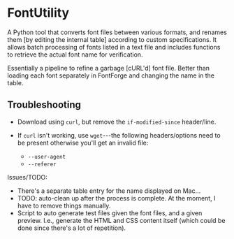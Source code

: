 # FontUtility

A Python tool that converts font files between various formats, and renames them [by editing the internal table] according to custom specifications. It allows batch processing of fonts listed in a text file and includes functions to retrieve the actual font name for verification.

Essentially a pipeline to refine a garbage [cURL'd] font file. Better than loading each font separately in FontForge and changing the name in the table.

## Troubleshooting

- Download using `curl`, but remove the `if-modified-since` header/line.

- If `curl` isn't working, use `wget`---the following headers/options need to be present otherwise you'll get an invalid file:
    - `--user-agent`
    - `--referer`


Issues/TODO:

- There's a separate table entry for the name displayed on Mac...
- TODO: auto-clean up after the process is complete. At the moment, I have to remove things manually.
- Script to auto generate test files given the font files, and a given preview. I.e., generate the HTML and CSS content itself (which could be done since there's a lot of repetition).
